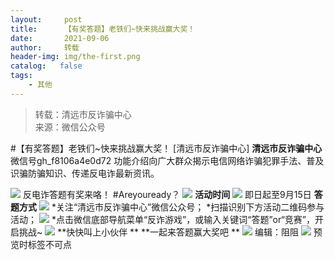 ```yaml
---
layout:     post
title:      【有奖答题】老铁们~快来挑战赢大奖！
date:       2021-09-06
author:     转载
header-img: img/the-first.png
catalog:   false
tags:
    - 其他
---
```


<blockquote><p>转载：清远市反诈骗中心<br>
来源：微信公众号</p></blockquote>

#【有奖答题】老铁们~快来挑战赢大奖！
[清远市反诈骗中心]
**清远市反诈骗中心**
微信号gh_f8106a4e0d72
功能介绍向广大群众揭示电信网络诈骗犯罪手法、普及识骗防骗知识、传递反电诈最新资讯。

![]({{site.baseurl}}/postimg/3CxTSiafadcic5zyXUfbXLUClzlpaoknCpV4bErPg2kuuS97hoJJbNCtFOVZ9X0j5W26HDaregC5kibiaLGl8CPr9A.gif)
反电诈答题有奖来咯！
#Areyouready？
![]({{site.baseurl}}/postimg/3CxTSiafadcicRibibA6hB6PKeBowBhPp6GcrjVCn19SkQNbztbhLdEg86rqGkGYmJ67QUXM9yicI6kbVc5SXOgQq7w.png)
**活动时间**
![]({{site.baseurl}}/postimg/3CxTSiafadcibAcGW8ibS9O2QBY4OhFkwMr9xTAtRGQQtAfTbcbtVibmAL2BibLwbWiaibG2U4hhmkmd06hbkWQSPY4icQ.png)
即日起至9月15日
**答题方式**
![]({{site.baseurl}}/postimg/3CxTSiafadcibAcGW8ibS9O2QBY4OhFkwMr9xTAtRGQQtAfTbcbtVibmAL2BibLwbWiaibG2U4hhmkmd06hbkWQSPY4icQ.png)
*关注“清远市反诈骗中心”微信公众号；
*扫描识别下方活动二维码参与活动；
![]({{site.baseurl}}/postimg/3CxTSiafadcibAcGW8ibS9O2QBY4OhFkwMrUEKbD0Ehv2Y8auBJA3F7cf1eI9yRkCSWKvPHWwdPIWibZPiay1M47s7A.png)
*点击微信底部导航菜单“反诈游戏”，或输入关键词“答题”or“竞赛”，开启挑战~
![]({{site.baseurl}}/postimg/3CxTSiafadcibAcGW8ibS9O2QBY4OhFkwMrXYRj00Yicoicy9BSh7OpvXKSUA4yQkKLBelVpXJzJkVMACYWEGdicWL5Q.png)
**快快叫上小伙伴
**
**一起来答题赢大奖吧
**
![]({{site.baseurl}}/postimg/reTf8rRaHAM4uTBhzibKUJ3Typ9SC6cpia2uML111Tj5NujxJAhD6m0kSQCicv84I8fYFDw56DItmwSyps8g4gsDQ.jpeg)
编辑：阻阻
![]({{site.baseurl}}/postimg/3CxTSiafadcic5zyXUfbXLUClzlpaoknCpErldQhhamfG7KH1qHGrr3icT9iaAoE1B4noSO7EewO2k8fys5pMuaoog.gif)
预览时标签不可点
